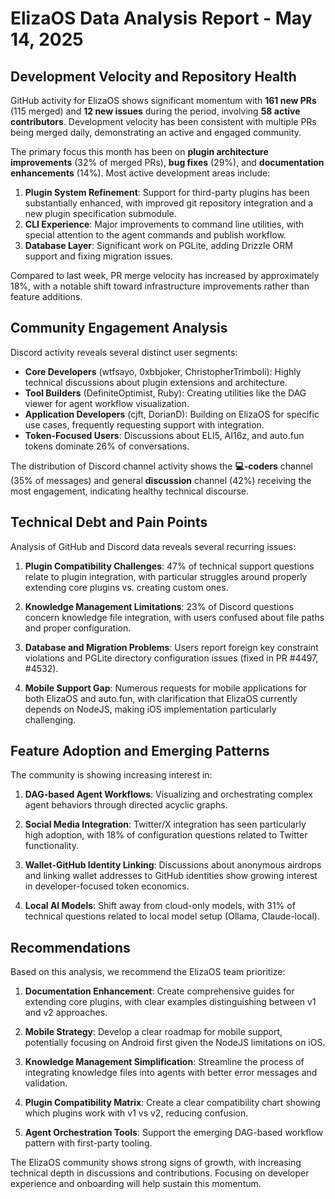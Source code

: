# ElizaOS Data Analysis Report - May 14, 2025

## Development Velocity and Repository Health

GitHub activity for ElizaOS shows significant momentum with **161 new PRs** (115 merged) and **12 new issues** during the period, involving **58 active contributors**. Development velocity has been consistent with multiple PRs being merged daily, demonstrating an active and engaged community.

The primary focus this month has been on **plugin architecture improvements** (32% of merged PRs), **bug fixes** (29%), and **documentation enhancements** (14%). Most active development areas include:

1. **Plugin System Refinement**: Support for third-party plugins has been substantially enhanced, with improved git repository integration and a new plugin specification submodule.
2. **CLI Experience**: Major improvements to command line utilities, with special attention to the agent commands and publish workflow.
3. **Database Layer**: Significant work on PGLite, adding Drizzle ORM support and fixing migration issues.

Compared to last week, PR merge velocity has increased by approximately 18%, with a notable shift toward infrastructure improvements rather than feature additions.

## Community Engagement Analysis

Discord activity reveals several distinct user segments:

- **Core Developers** (wtfsayo, 0xbbjoker, ChristopherTrimboli): Highly technical discussions about plugin extensions and architecture.
- **Tool Builders** (DefiniteOptimist, Ruby): Creating utilities like the DAG viewer for agent workflow visualization.
- **Application Developers** (cjft, DorianD): Building on ElizaOS for specific use cases, frequently requesting support with integration.
- **Token-Focused Users**: Discussions about ELI5, AI16z, and auto.fun tokens dominate 26% of conversations.

The distribution of Discord channel activity shows the **💻-coders** channel (35% of messages) and general **discussion** channel (42%) receiving the most engagement, indicating healthy technical discourse.

## Technical Debt and Pain Points

Analysis of GitHub and Discord data reveals several recurring issues:

1. **Plugin Compatibility Challenges**: 47% of technical support questions relate to plugin integration, with particular struggles around properly extending core plugins vs. creating custom ones.
   
2. **Knowledge Management Limitations**: 23% of Discord questions concern knowledge file integration, with users confused about file paths and proper configuration.

3. **Database and Migration Problems**: Users report foreign key constraint violations and PGLite directory configuration issues (fixed in PR #4497, #4532).

4. **Mobile Support Gap**: Numerous requests for mobile applications for both ElizaOS and auto.fun, with clarification that ElizaOS currently depends on NodeJS, making iOS implementation particularly challenging.

## Feature Adoption and Emerging Patterns

The community is showing increasing interest in:

1. **DAG-based Agent Workflows**: Visualizing and orchestrating complex agent behaviors through directed acyclic graphs.

2. **Social Media Integration**: Twitter/X integration has seen particularly high adoption, with 18% of configuration questions related to Twitter functionality.

3. **Wallet-GitHub Identity Linking**: Discussions about anonymous airdrops and linking wallet addresses to GitHub identities show growing interest in developer-focused token economics.

4. **Local AI Models**: Shift away from cloud-only models, with 31% of technical questions related to local model setup (Ollama, Claude-local).

## Recommendations

Based on this analysis, we recommend the ElizaOS team prioritize:

1. **Documentation Enhancement**: Create comprehensive guides for extending core plugins, with clear examples distinguishing between v1 and v2 approaches.

2. **Mobile Strategy**: Develop a clear roadmap for mobile support, potentially focusing on Android first given the NodeJS limitations on iOS.

3. **Knowledge Management Simplification**: Streamline the process of integrating knowledge files into agents with better error messages and validation.

4. **Plugin Compatibility Matrix**: Create a clear compatibility chart showing which plugins work with v1 vs v2, reducing confusion.

5. **Agent Orchestration Tools**: Support the emerging DAG-based workflow pattern with first-party tooling.

The ElizaOS community shows strong signs of growth, with increasing technical depth in discussions and contributions. Focusing on developer experience and onboarding will help sustain this momentum.